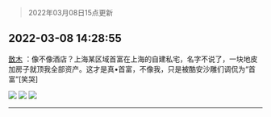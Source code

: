 > 2022年03月08日15点更新
<link rel="stylesheet" href="https://cdn.jsdelivr.net/gh/taotie6/sampleJSON@main/css/photo_show.css">
<meta name="referrer" content="no-referrer" />


 ## 2022-03-08 14:28:55 

 [㪚木](https://www.coolapk.com/feed/34093156?shareKey=MjI0MzhiMjc2MjVlNjIyNmZlNDE~) ：像不像酒店？上海某区域首富在上海的自建私宅，名字不说了，一块地皮加房子就顶我全部资产。这才是真•首富，不像我，只是被酷安沙雕们调侃为“首富”[笑哭] 

<div class="album">
<img class="img-item" src="http://image.coolapk.com/feed/2022/0308/14/1081091_9f8b45d1_0933_4134_456@1920x1080.jpeg" />
<img class="img-item" src="http://image.coolapk.com/feed/2022/0308/14/1081091_260fe479_0933_4136_637@2109x1582.jpeg" />
<img class="img-item" src="http://image.coolapk.com/feed/2022/0308/14/1081091_0cc20c6b_0933_4139_767@1742x979.jpeg" />
</div>

 ------- 

